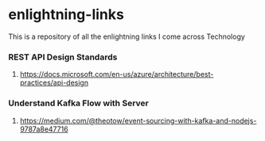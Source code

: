 # enlightning-links
This is a repository of all the enlightning links I come across Technology


### REST API Design Standards
1. https://docs.microsoft.com/en-us/azure/architecture/best-practices/api-design

### Understand Kafka Flow with Server
1. https://medium.com/@theotow/event-sourcing-with-kafka-and-nodejs-9787a8e47716
